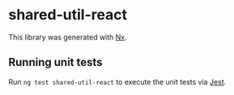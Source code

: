 # shared-util-react

This library was generated with [Nx](https://nx.dev).

## Running unit tests

Run `ng test shared-util-react` to execute the unit tests via [Jest](https://jestjs.io).
